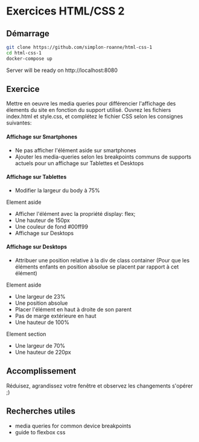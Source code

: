 # Exercices HTML/CSS 2

## Démarrage

```bash
git clone https://github.com/simplon-roanne/html-css-1
cd html-css-1
docker-compose up
```
Server will be ready on http://localhost:8080

## Exercice 
Mettre en oeuvre les media queries pour différencier l'affichage des élements du site en fonction du support utilisé.
Ouvrez les fichiers index.html et style.css, et complétez le fichier CSS selon les consignes suivantes:

#### Affichage sur Smartphones
* Ne pas afficher l'élément aside sur smartphones
* Ajouter les media-queries selon les breakpoints communs de supports actuels pour un affichage sur Tablettes et Desktops

#### Affichage sur Tablettes
* Modifier la largeur du body à 75%

Element aside
* Afficher l'élément avec la propriété display: flex; 
* Une hauteur de 150px
* Une couleur de fond #00ff99
* Affichage sur Desktops

#### Affichage sur Desktops
* Attribuer une position relative à la div de class container (Pour que les éléments enfants en position absolue se placent par rapport à cet élément)

Element aside
* Une largeur de 23%
* Une position absolue
* Placer l'élément en haut à droite de son parent
* Pas de marge extérieure en haut
* Une hauteur de 100%

Element section
* Une largeur de 70%
* Une hauteur de 220px

## Accomplissement
Réduisez, agrandissez votre fenêtre et observez les changements s'opérer ;)

## Recherches utiles
* media queries for common device breakpoints
* guide to flexbox css
